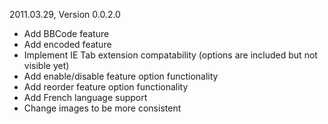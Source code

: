 2011.03.29, Version 0.0.2.0

* Add BBCode feature
* Add encoded feature
* Implement IE Tab extension compatability (options are included but not visible yet)
* Add enable/disable feature option functionality
* Add reorder feature option functionality
* Add French language support
* Change images to be more consistent
